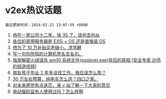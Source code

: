 # v2ex热议话题

`最后更新时间：2024-02-21 13:07:59 +0800`

1. [待在一家公司十二年，快 35 了，该何去何从](https://www.v2ex.com/t/1017090)
1. [各位的家用服务器是 EXSi + OS 还是直接装 OS](https://www.v2ex.com/t/1016954)
1. [想为了 10 万补贴买老破小，求骂醒](https://www.v2ex.com/t/1016894)
1. [写一句你所知的计算机界名言名句。](https://www.v2ex.com/t/1017108)
1. [独家解密火绒误杀 win10 系统文件(explorer.exe)背后的真相 [安全专家 边亮 的频道视频]](https://www.v2ex.com/t/1016836)
1. [朋友孩子毕业 2 年多没找工作，我应该怎么帮？](https://www.v2ex.com/t/1017030)
1. [30 万左右预算，纯电车怎么选？四口之家。](https://www.v2ex.com/t/1016861)
1. [对未来感觉有点迷茫，来 v 站了解一下大家的意见](https://www.v2ex.com/t/1016900)
1. [电动猫砂盆有人使用过吗？怎么样啊](https://www.v2ex.com/t/1016863)

